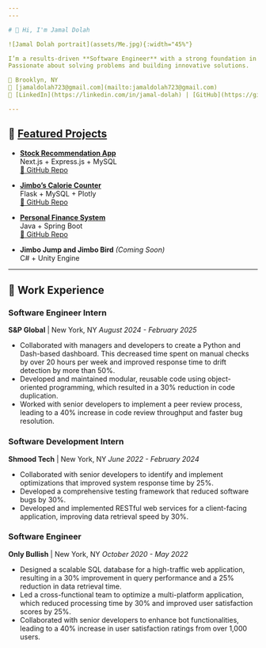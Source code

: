 ```yaml
---
---

# 👋 Hi, I'm Jamal Dolah

![Jamal Dolah portrait](assets/Me.jpg){:width="45%"}

I’m a results-driven **Software Engineer** with a strong foundation in full-stack development, machine learning, and scalable systems.  
Passionate about solving problems and building innovative solutions.  

📍 Brooklyn, NY  
📧 [jamaldolah723@gmail.com](mailto:jamaldolah723@gmail.com)  
🔗 [LinkedIn](https://linkedin.com/in/jamal-dolah) | [GitHub](https://github.com/JamalDolah)

---
```


## 🚀 [Featured Projects](projects.md)

- **[Stock Recommendation App](projects.md#stock-recommendation-app)**  
  Next.js + Express.js + MySQL  
  [🔗 GitHub Repo](https://github.com/JamalDolah/Stocks-recommendation-CIS303)

- **[Jimbo’s Calorie Counter](projects.md#jimbos-calorie-counter)**  
  Flask + MySQL + Plotly  
  [🔗 GitHub Repo](https://github.com/JamalDolah/Jimbos_calorie_counter)

- **[Personal Finance System](projects.md#personal-finance-system)**  
  Java + Spring Boot  
  [🔗 GitHub Repo](https://github.com/JamalDolah/Personal-finance-system-CIS404)

- **Jimbo Jump and Jimbo Bird** *(Coming Soon)*  
  C# + Unity Engine

---

## 💼 Work Experience

### Software Engineer Intern
**S&P Global** | New York, NY
*August 2024 - February 2025*
* Collaborated with managers and developers to create a Python and Dash-based dashboard. This decreased time spent on manual checks by over 20 hours per week and improved response time to drift detection by more than 50%.
* Developed and maintained modular, reusable code using object-oriented programming, which resulted in a 30% reduction in code duplication.
* Worked with senior developers to implement a peer review process, leading to a 40% increase in code review throughput and faster bug resolution.

### Software Development Intern
**Shmood Tech** | New York, NY
*June 2022 - February 2024*
* Collaborated with senior developers to identify and implement optimizations that improved system response time by 25%.
* Developed a comprehensive testing framework that reduced software bugs by 30%.
* Developed and implemented RESTful web services for a client-facing application, improving data retrieval speed by 30%.

### Software Engineer
**Only Bullish** | New York, NY
*October 2020 - May 2022*
* Designed a scalable SQL database for a high-traffic web application, resulting in a 30% improvement in query performance and a 25% reduction in data retrieval time.
* Led a cross-functional team to optimize a multi-platform application, which reduced processing time by 30% and improved user satisfaction scores by 25%.
* Collaborated with senior developers to enhance bot functionalities, leading to a 40% increase in user satisfaction ratings from over 1,000 users.

